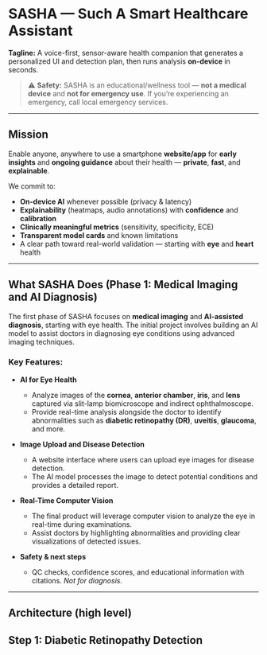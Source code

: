 # SASHA — Such A Smart Healthcare Assistant

**Tagline:** A voice-first, sensor-aware health companion that generates a personalized UI and detection plan, then runs analysis **on-device** in seconds.

> ⚠️ **Safety:** SASHA is an educational/wellness tool — **not a medical device** and **not for emergency use**. If you’re experiencing an emergency, call local emergency services.

---

## Mission

Enable anyone, anywhere to use a smartphone **website/app** for **early insights** and **ongoing guidance** about their health — **private**, **fast**, and **explainable**.

We commit to:
- **On-device AI** whenever possible (privacy & latency)
- **Explainability** (heatmaps, audio annotations) with **confidence** and **calibration**
- **Clinically meaningful metrics** (sensitivity, specificity, ECE)
- **Transparent model cards** and known limitations
- A clear path toward real-world validation — starting with **eye** and **heart** health

---

## What SASHA Does (Phase 1: Medical Imaging and AI Diagnosis)

The first phase of SASHA focuses on **medical imaging** and **AI-assisted diagnosis**, starting with eye health. The initial project involves building an AI model to assist doctors in diagnosing eye conditions using advanced imaging techniques.

### Key Features:

- **AI for Eye Health**
  - Analyze images of the **cornea**, **anterior chamber**, **iris**, and **lens** captured via slit-lamp biomicroscope and indirect ophthalmoscope.
  - Provide real-time analysis alongside the doctor to identify abnormalities such as **diabetic retinopathy (DR)**, **uveitis**, **glaucoma**, and more.

- **Image Upload and Disease Detection**
  - A website interface where users can upload eye images for disease detection.
  - The AI model processes the image to detect potential conditions and provides a detailed report.

- **Real-Time Computer Vision**
  - The final product will leverage computer vision to analyze the eye in real-time during examinations.
  - Assist doctors by highlighting abnormalities and providing clear visualizations of detected issues.

- **Safety & next steps**
  - QC checks, confidence scores, and educational information with citations. *Not for diagnosis.*

---

## Architecture (high level)

## Step 1: Diabetic Retinopathy Detection